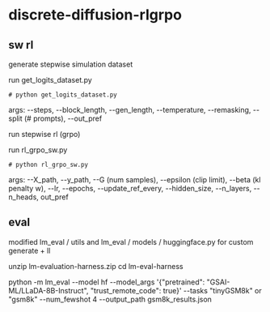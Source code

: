 # discrete-diffusion-rlgrpo

## sw rl
generate stepwise simulation dataset

run get_logits_dataset.py

```
# python get_logits_dataset.py
```
args: 
--steps, --block_length, --gen_length, --temperature, --remasking, --split (# prompts), --out_pref


run stepwise rl (grpo)

run rl_grpo_sw.py

```
# python rl_grpo_sw.py
```
args: 
--X_path, --y_path, --G (num samples), --epsilon (clip limit), --beta (kl penalty w), --lr, --epochs, --update_ref_every, --hidden_size, --n_layers, --n_heads, out_pref

## eval
modified lm_eval / utils and lm_eval / models / huggingface.py for custom generate + ll

unzip lm-evaluation-harness.zip
cd lm-eval-harness

python -m lm_eval --model hf --model_args '{"pretrained": "GSAI-ML/LLaDA-8B-Instruct", "trust_remote_code": true}' --tasks "tinyGSM8k" or "gsm8k" --num_fewshot 4 --output_path gsm8k_results.json
